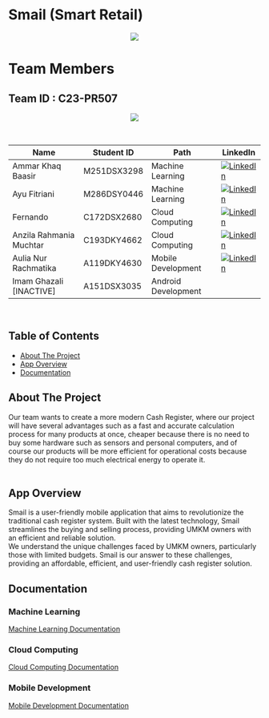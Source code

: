 ﻿# Smail (Smart Retail)

<p align="center">
  <img src="Gambar/logo-no-background.png">
  </p>


# Team Members

## Team ID : C23-PR507
                   
<p align="center"><img src="Gambar/2.20%team.JPG"></p>

<br>

| Name                    | Student ID  | Path                | LinkedIn |
| ----------------------  | ----------  | ------------------- | ------- |
| Ammar Khaq Baasir       | M251DSX3298 | Machine Learning    | [![LinkedIn](https://img.shields.io/badge/contact%20me-LinkedIn-3949AB?logo=linkedin)](https://www.linkedin.com/in/ammar-baasir-973873234)  |
| Ayu Fitriani            | M286DSY0446 | Machine Learning    | [![LinkedIn](https://img.shields.io/badge/contact%20me-LinkedIn-3949AB?logo=linkedin)](https://www.linkedin.com/in/ayu-fitriani-2176901b2/)  |
| Fernando                | C172DSX2680 | Cloud Computing     | [![LinkedIn](https://img.shields.io/badge/contact%20me-LinkedIn-3949AB?logo=linkedin)](https://www.linkedin.com/in/fernando-04okt02/)  |
| Anzila Rahmania Muchtar | C193DKY4662 | Cloud Computing     | [![LinkedIn](https://img.shields.io/badge/contact%20me-LinkedIn-3949AB?logo=linkedin)](https://www.linkedin.com/in/anzila-rahmania-muchtar-365739253/)  |
| Aulia Nur Rachmatika    | A119DKY4630 | Mobile Development  | [![LinkedIn](https://img.shields.io/badge/contact%20me-LinkedIn-3949AB?logo=linkedin)](http://linkedin.com/in/aulia-nur-rachmatika-3b490a1b4/)  |
| Imam Ghazali [INACTIVE] | A151DSX3035 | Android Development |   |

<br>


## Table of Contents
- [About The Project](#about-the-project)
- [App Overview](#app-overview)
- [Documentation](#documentation)

## About The Project
<p>Our team wants to create a more modern Cash Register, where our project will have several advantages such as a fast and accurate calculation process for many products at once, cheaper because there is no need to buy some hardware such as sensors and personal computers, and of course our products will be more efficient for operational costs because they do not require too much electrical energy to operate it. <br><br>

</p>

## App Overview
Smail is a user-friendly mobile application that aims to revolutionize the traditional cash register system. Built with the latest technology, Smail streamlines the buying and selling process, providing UMKM owners with an efficient and reliable solution.
<br>
We understand the unique challenges faced by UMKM owners, particularly those with limited budgets. Smail is our answer to these challenges, providing an affordable, efficient, and user-friendly cash register solution.

## Documentation
### Machine Learning
<a href="">Machine Learning Documentation</a>

### Cloud Computing
<a href="https://github.com/Gudboi-UwU/Smail-Capstone/blob/058680fa8bf50f48365bf42369e36ae7f08b0cb0/Cloud_Computing/README.md">Cloud Computing Documentation</a>

### Mobile Development
<a href="">Mobile Development Documentation</a>

